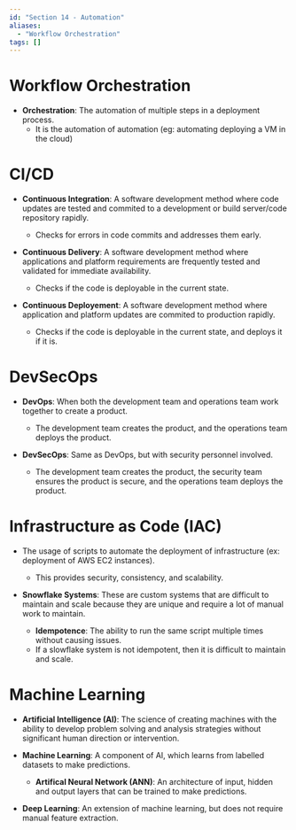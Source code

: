 ```yaml
---
id: "Section 14 - Automation"
aliases:
  - "Workflow Orchestration"
tags: []
---
```


# Workflow Orchestration
+ **Orchestration**: The automation of multiple steps in a deployment process.
    + It is the automation of automation (eg: automating deploying a VM in the cloud)

# CI/CD
+ **Continuous Integration**: A software development method where code updates are tested and commited to a development or build server/code repository rapidly.
    + Checks for errors in code commits and addresses them early.

+ **Continuous Delivery**: A software development method where applications and platform requirements are frequently tested and validated for immediate availability.
    + Checks if the code is deployable in the current state.

+ **Continuous Deployement**: A software development method where application and platform updates are commited to production rapidly.
    + Checks if the code is deployable in the current state, and deploys it if it is.

# DevSecOps
+ **DevOps**: When both the development team and operations team work together to create a product.
    + The development team creates the product, and the operations team deploys the product.

+ **DevSecOps**: Same as DevOps, but with security personnel involved.
    + The development team creates the product, the security team ensures the product is secure, and the operations team deploys the product.

# Infrastructure as Code (IAC)
+ The usage of scripts to automate the deployment of infrastructure (ex: deployment of AWS EC2 instances).
    + This provides security, consistency, and scalability.

+ **Snowflake Systems**: These are custom systems that are difficult to maintain and scale because they are unique and require a lot of manual work to maintain.
    + **Idempotence**: The ability to run the same script multiple times without causing issues.
    + If a slowflake system is not idempotent, then it is difficult to maintain and scale.

# Machine Learning
+ **Artificial Intelligence (AI)**: The science of creating machines with the ability to develop problem solving and analysis strategies without significant human direction or intervention.
+ **Machine Learning**: A component of AI, which learns from labelled datasets to make predictions.
    + **Artifical Neural Network (ANN)**: An architecture of input, hidden and output layers that can be trained to make predictions.

+ **Deep Learning**: An extension of machine learning, but does not require manual feature extraction.
